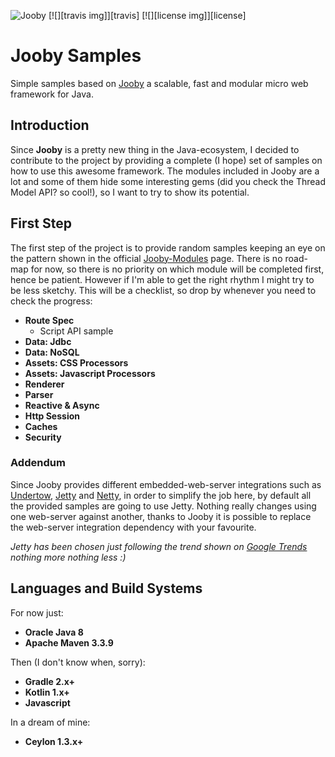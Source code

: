 ![Jooby](https://raw.githubusercontent.com/trydent-io/jooby-samples/master/logo_jooby.png)
[![][travis img]][travis]
[![][license img]][license]

# Jooby Samples
Simple samples based on [Jooby](http://jooby.org) a scalable, fast and modular micro web framework for Java.
 
## Introduction
Since **Jooby** is a pretty new thing in the Java-ecosystem, I decided to contribute to the project by providing a complete (I hope) set of samples on how to use this awesome framework.
The modules included in Jooby are a lot and some of them hide some interesting gems (did you check the Thread Model API? so cool!), so I want to try to show its potential.

## First Step
The first step of the project is to provide random samples keeping an eye on the pattern shown in the official [Jooby-Modules](http://jooby.org/modules) page.
There is no road-map for now, so there is no priority on which module will be completed first, hence be patient.
However if I'm able to get the right rhythm I might try to be less sketchy. This will be a checklist, so drop by whenever you need to check the progress:

* **Route Spec**
	* Script API sample
* **Data: Jdbc**
* **Data: NoSQL**
* **Assets: CSS Processors**
* **Assets: Javascript Processors**
* **Renderer**
* **Parser**
* **Reactive & Async**
* **Http Session**
* **Caches**
* **Security**

### Addendum
Since Jooby provides different embedded-web-server integrations such as [Undertow](http://undertow.io), [Jetty](http://www.eclipse.org/jetty/) and [Netty](http://netty.io/), in order to simplify the job here, by default all the provided samples are going to use Jetty.
Nothing really changes using one web-server against another, thanks to Jooby it is possible to replace the web-server integration dependency with your favourite.

*Jetty has been chosen just following the trend shown on [Google Trends](https://trends.google.com/trends/explore?cat=732&q=undertow,jetty,netty) nothing more nothing less :)*

## Languages and Build Systems
For now just:
* **Oracle Java 8**
* **Apache Maven 3.3.9**

Then (I don't know when, sorry):
* **Gradle 2.x+**
* **Kotlin 1.x+**
* **Javascript**

In a dream of mine:
* **Ceylon 1.3.x+**